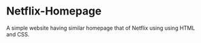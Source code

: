 # Netflix-Homepage

A simple website having similar homepage
that of Netflix using using HTML and
CSS.
